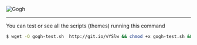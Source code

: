 
![Gogh](https://raw.githubusercontent.com/Gogh-Co/Gogh/master/images/gogh/Gogh-logo.png)

-----

You can test or see all the scripts (themes) running this command

```bash
$ wget -O gogh-test.sh  http://git.io/vYSlw && chmod +x gogh-test.sh && ./gogh-test.sh && rm gogh-test.sh
```

